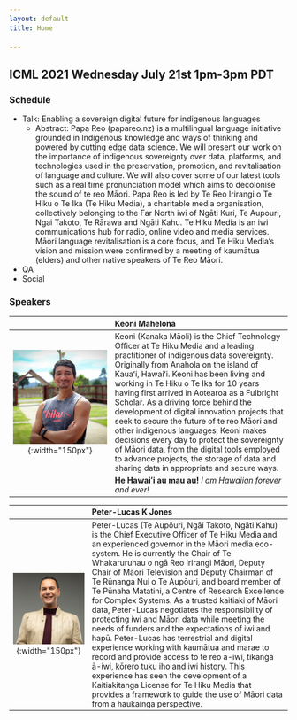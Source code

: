 ```yaml
---
layout: default
title: Home

---
```


## ICML 2021 Wednesday July 21st 1pm-3pm PDT

### Schedule
* Talk: Enabling a sovereign digital future for indigenous languages
  * Abstract: Papa Reo (papareo.nz) is a multilingual language initiative grounded in Indigenous knowledge and ways of thinking and powered by cutting edge data science. We will present our work on the importance of indigenous sovereignty over data, platforms, and technologies used in the preservation, promotion, and revitalisation of language and culture. We will also cover some of our latest tools such as a real time pronunciation model which aims to decolonise the sound of te reo Māori. Papa Reo is led by Te Reo Irirangi o Te Hiku o Te Ika (Te Hiku Media), a charitable media organisation, collectively belonging to the Far North iwi of Ngāti Kuri, Te Aupouri, Ngai Takoto, Te Rārawa and Ngāti Kahu. Te Hiku Media is an iwi communications hub for radio, online video and media services. Māori language revitalisation is a core focus, and Te Hiku Media’s vision and mission were confirmed by a meeting of kaumātua (elders) and other native speakers of Te Reo Māori.
* QA
* Social

### Speakers

|  | Keoni Mahelona |
| :---: | :--- |
| ![keoni](./speakers/keoni.jpg){:width="150px"} | Keoni (Kanaka Māoli) is the Chief Technology Officer at Te Hiku Media and a leading practitioner of indigenous data sovereignty. Originally from Anahola on the island of Kauaʻi, Hawaiʻi. Keoni has been living and working in Te Hiku o Te Ika for 10 years having first arrived in Aotearoa as a Fulbright Scholar. As a driving force behind the development of digital innovation projects that seek to secure the future of te reo Māori and other indigenous languages, Keoni makes decisions every day to protect the sovereignty of Māori data, from the digital tools employed to advance projects, the storage of data and sharing data in appropriate and secure ways.|
|| __He Hawaiʻi au mau au!__ _I am Hawaiian forever and ever!_ |
  
  
|  | Peter-Lucas K Jones |
| :---: | :--- |
| ![peter](./speakers/peter.png){:width="150px"} | Peter-Lucas (Te Aupōuri, Ngāi Takoto, Ngāti Kahu) is the Chief Executive Officer of Te Hiku Media and an experienced governor in the Māori media eco-system. He is currently the Chair of Te Whakaruruhau o ngā Reo Irirangi Māori, Deputy Chair of Māori Television and Deputy Chairman of Te Rūnanga Nui o Te Aupōuri, and board member of Te Pūnaha Matatini, a Centre of Research Excellence for Complex Systems. As a trusted kaitiaki of Māori data, Peter-Lucas negotiates the responsibility of protecting iwi and Māori data while meeting the needs of funders and the expectations of iwi and hapū. Peter-Lucas has terrestrial and digital experience working with kaumātua and marae to record and provide access to te reo ā-iwi, tikanga ā-iwi, kōrero tuku iho and iwi history. This experience has seen the development of a Kaitiakitanga License for Te Hiku Media that provides a framework to guide the use of Māori data from a haukāinga perspective. |
